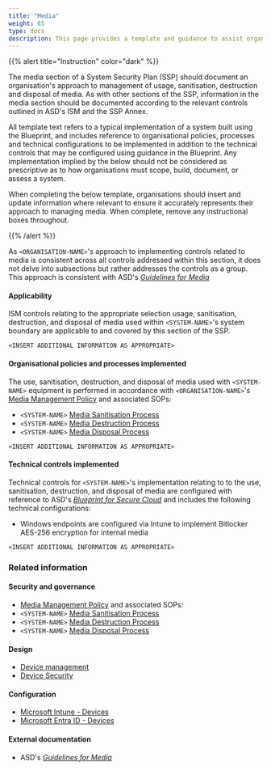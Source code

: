 ```yaml
---
title: "Media"
weight: 65
type: docs
description: This page provides a template and guidance to assist organisations in documenting their approach to management of media usage, sanitisation, destruction and disposal associated with their system(s) built on ASD's Blueprint for Secure Cloud.
---
```


{{% alert title="Instruction" color="dark" %}}

The media section of a System Security Plan (SSP) should document an organisation's approach to management of usage, sanitisation, destruction and disposal of media. As with other sections of the SSP, information in the media section should be documented according to the relevant controls outlined in ASD's ISM and the SSP Annex.

All template text refers to a typical implementation of a system built using the Blueprint, and includes reference to organisational policies, processes and technical configurations to be implemented in addition to the technical controls that may be configured using guidance in the Blueprint. Any implementation implied by the below should not be considered as prescriptive as to how organisations must scope, build, document, or assess a system.

When completing the below template, organisations should insert and update information where relevant to ensure it accurately represents their approach to managing media. When complete, remove any instructional boxes throughout.

{{% /alert %}}

As `<ORGANISATION-NAME>`'s approach to implementing controls related to media is consistent across all controls addressed within this section, it does not delve into subsections but rather addresses the controls as a group. This approach is consistent with ASD's [_Guidelines for Media_](https://www.cyber.gov.au/resources-business-and-government/essential-cyber-security/ism/cyber-security-guidelines/guidelines-media)

#### Applicability

ISM controls relating to the appropriate selection usage, sanitisation, destruction, and disposal of media used within `<SYSTEM-NAME>`'s system boundary are applicable to and covered by this section of the SSP.

`<INSERT ADDITIONAL INFORMATION AS APPROPRIATE>`

#### Organisational policies and processes implemented

The use, sanitisation, destruction, and disposal of media used with `<SYSTEM-NAME>` equipment is performed in accordance with `<ORGANISATION-NAME>`'s [Media Management Policy](/security-and-governance/policies) and associated SOPs:

- `<SYSTEM-NAME>` [Media Sanitisation Process](/security-and-governance/general-documentation)
- `<SYSTEM-NAME>` [Media Destruction Process](/security-and-governance/general-documentation)
- `<SYSTEM-NAME>` [Media Disposal Process](/security-and-governance/general-documentation)

`<INSERT ADDITIONAL INFORMATION AS APPROPRIATE>`

#### Technical controls implemented

Technical controls for `<SYSTEM-NAME>`'s implementation relating to to the use, sanitisation, destruction, and disposal of media are configured with reference to ASD's [_Blueprint for Secure Cloud_](https://blueprint.asd.gov.au) and includes the following technical configurations:

- Windows endpoints are configured via Intune to implement Bitlocker AES-256 encryption for internal media

`<INSERT ADDITIONAL INFORMATION AS APPROPRIATE>`

### Related information

#### Security and governance

- [Media Management Policy](/security-and-governance/policies) and associated SOPs:
- `<SYSTEM-NAME>` [Media Sanitisation Process](/security-and-governance/general-documentation)
- `<SYSTEM-NAME>` [Media Destruction Process](/security-and-governance/general-documentation)
- `<SYSTEM-NAME>` [Media Disposal Process](/security-and-governance/general-documentation)

#### Design

- [Device management](/design/platform/identity/devices)
- [Device Security](/design/platform/client/device-security)

#### Configuration

- [Microsoft Intune - Devices](/configuration/intune/devices)
- [Microsoft Entra ID - Devices](/configuration/entra-id/devices)

#### External documentation

- ASD's [_Guidelines for Media_](https://www.cyber.gov.au/resources-business-and-government/essential-cyber-security/ism/cyber-security-guidelines/guidelines-media)
